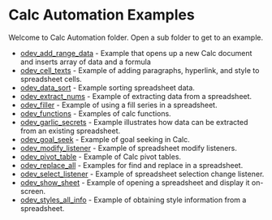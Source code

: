 # Calc Automation Examples

Welcome to Calc Automation folder. Open a sub folder to get to an example.

- [odev_add_range_data](./odev_add_range_data/) - Example that opens up a new Calc document and inserts array of data and a formula
- [odev_cell_texts](./odev_cell_texts/) - Example of adding paragraphs, hyperlink, and style to spreadsheet cells.
- [odev_data_sort](./odev_data_sort/) - Example sorting spreadsheet data.
- [odev_extract_nums](./odev_extract_nums/) - Example of extracting data from a spreadsheet.
- [odev_filler](./odev_filler/) - Example of using a fill series in a spreadsheet.
- [odev_functions](./odev_functions/) - Examples of calc functions.
- [odev_garlic_secrets](./odev_garlic_secrets/) - Example illustrates how data can be extracted from an existing spreadsheet.
- [odev_goal_seek](./odev_goal_seek/) - Example of goal seeking in Calc.
- [odev_modify_listener](./odev_modify_listener/) - Example of spreadsheet modify listeners.
- [odev_pivot_table](./odev_pivot_table/) - Example of Calc pivot tables.
- [odev_replace_all](./odev_replace_all/) - Examples for find and replace in a spreadsheet.
- [odev_select_listener](./odev_select_listener/) - Example of spreadsheet selection change listener.
- [odev_show_sheet](./odev_show_sheet/) - Example of opening a spreadsheet and display it on-screen.
- [odev_styles_all_info](./odev_styles_all_info/) - Example of obtaining style information from a spreadsheet.
